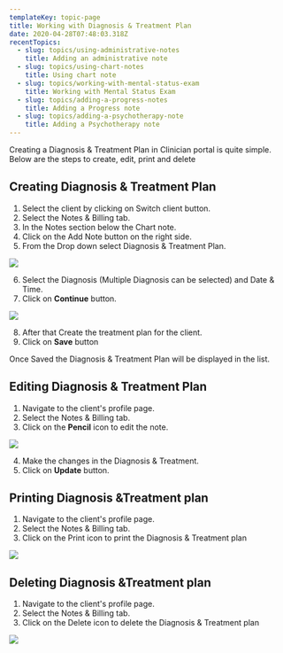 ```yaml
---
templateKey: topic-page
title: Working with Diagnosis & Treatment Plan
date: 2020-04-28T07:48:03.318Z
recentTopics:
  - slug: topics/using-administrative-notes
    title: Adding an administrative note
  - slug: topics/using-chart-notes
    title: Using chart note
  - slug: topics/working-with-mental-status-exam
    title: Working with Mental Status Exam
  - slug: topics/adding-a-progress-notes
    title: Adding a Progress note
  - slug: topics/adding-a-psychotherapy-note
    title: Adding a Psychotherapy note
---
```

Creating a Diagnosis & Treatment Plan in Clinician portal is quite simple. Below are the steps to create, edit, print and delete 

## Creating Diagnosis & Treatment Plan

1. Select the client by clicking on Switch client button.
2. Select the Notes & Billing tab.
3. In the Notes section below the Chart note.
4. Click on the Add Note button on the right side.
5. From the Drop down select Diagnosis & Treatment Plan.

![](/img/dt_1.png)

6. Select the Diagnosis (Multiple Diagnosis can be selected) and Date & Time.
7. Click on **Continue** button. 

![](/img/dt_2.png)

8. After that Create the treatment plan for the client.
9. Click on **Save** button

Once Saved the Diagnosis & Treatment Plan will be displayed in the list.

## Editing Diagnosis & Treatment Plan

1. Navigate to the client's profile page.
2. Select the Notes & Billing tab.
3. Click on the **Pencil** icon to edit the note.

![](/img/dt_4.png)

4. Make the changes in the Diagnosis & Treatment.
5. Click on **Update** button.

## Printing Diagnosis &Treatment plan

1. Navigate to the client's profile page.
2. Select the Notes & Billing tab.
3. Click on the Print icon to print the Diagnosis & Treatment plan

![](/img/dt_3.png)

## Deleting Diagnosis &Treatment plan

1. Navigate to the client's profile page.
2. Select the Notes & Billing tab.
3. Click on the Delete icon to delete the Diagnosis & Treatment plan

![](/img/dt_3.png)
